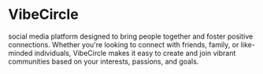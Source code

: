 # VibeCircle
 social media platform designed to bring people together and foster positive connections. Whether you're looking to connect with friends, family, or like-minded individuals, VibeCircle makes it easy to create and join vibrant communities based on your interests, passions, and goals.

